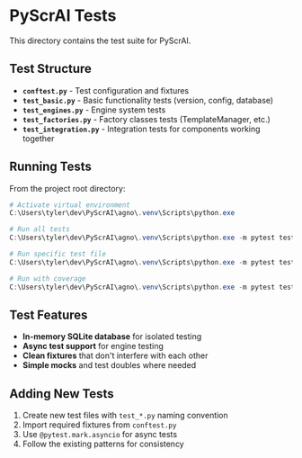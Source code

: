 # PyScrAI Tests

This directory contains the test suite for PyScrAI.

## Test Structure

- **`conftest.py`** - Test configuration and fixtures
- **`test_basic.py`** - Basic functionality tests (version, config, database)
- **`test_engines.py`** - Engine system tests
- **`test_factories.py`** - Factory classes tests (TemplateManager, etc.)
- **`test_integration.py`** - Integration tests for components working together

## Running Tests

From the project root directory:

```powershell
# Activate virtual environment
C:\Users\tyler\dev\PyScrAI\agno\.venv\Scripts\python.exe

# Run all tests
C:\Users\tyler\dev\PyScrAI\agno\.venv\Scripts\python.exe -m pytest tests/ -v

# Run specific test file
C:\Users\tyler\dev\PyScrAI\agno\.venv\Scripts\python.exe -m pytest tests/test_basic.py -v

# Run with coverage
C:\Users\tyler\dev\PyScrAI\agno\.venv\Scripts\python.exe -m pytest tests/ --cov=pyscrai
```

## Test Features

- **In-memory SQLite database** for isolated testing
- **Async test support** for engine testing
- **Clean fixtures** that don't interfere with each other
- **Simple mocks** and test doubles where needed

## Adding New Tests

1. Create new test files with `test_*.py` naming convention
2. Import required fixtures from `conftest.py`
3. Use `@pytest.mark.asyncio` for async tests
4. Follow the existing patterns for consistency
